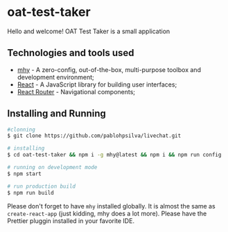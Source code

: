 # oat-test-taker

Hello and welcome! OAT Test Taker is a small application 


## Technologies and tools used
* [mhy](https://mhy.js.org) - A zero-config, out-of-the-box, multi-purpose toolbox and development environment;
* [React](https://reactjs.org/) - A JavaScript library for building user interfaces;
* [React Router](https://reacttraining.com/react-router/web/guides/quick-start) - Navigational components;
<!-- * Ramda v0.25;
* Socket.io v0.9;
* Moment v2;
* i18next v11;
* SCSS; -->

## Installing and Running
```bash
#clonning
$ git clone https://github.com/pablohpsilva/livechat.git

# installing
$ cd oat-test-taker && npm i -g mhy@latest && npm i && npm run config

# running on development mode
$ npm start

# run production build
$ npm run build
```

Please don't forget to have `mhy` installed globally. It is almost the same as `create-react-app` (just kidding, mhy does a lot more).
Please have the Prettier pluggin installed in your favorite IDE.